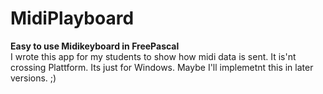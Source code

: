 # MidiPlayboard
<b>Easy to use Midikeyboard in FreePascal</b>
<Br>
  I wrote this app for my students to show how midi data is sent.
  It is'nt crossing Plattform. Its just for Windows.
  Maybe I'll implemetnt this in later versions. ;)
